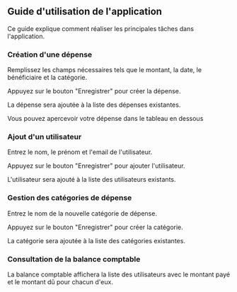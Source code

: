 ## Guide d'utilisation de l'application

Ce guide explique comment réaliser les principales tâches dans l'application.

### Création d'une dépense

Remplissez les champs nécessaires tels que le montant, la date, le bénéficiaire et la catégorie.

Appuyez sur le bouton "Enregistrer" pour créer la dépense.

La dépense sera ajoutée à la liste des dépenses existantes.

Vous pouvez apercevoir votre dépense dans le tableau en dessous

### Ajout d'un utilisateur

Entrez le nom, le prénom et l'email de l'utilisateur.

Appuyez sur le bouton "Enregistrer" pour ajouter l'utilisateur.

L'utilisateur sera ajouté à la liste des utilisateurs existants.

### Gestion des catégories de dépense

Entrez le nom de la nouvelle catégorie de dépense.

Appuyez sur le bouton "Enregistrer" pour créer la catégorie.

La catégorie sera ajoutée à la liste des catégories existantes.

### Consultation de la balance comptable

La balance comptable affichera la liste des utilisateurs avec le montant payé et le montant dû pour chacun d'eux.
